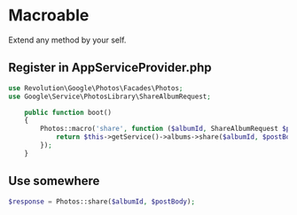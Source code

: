 # Macroable

Extend any method by your self.

## Register in AppServiceProvider.php

```php
use Revolution\Google\Photos\Facades\Photos;
use Google\Service\PhotosLibrary\ShareAlbumRequest;

    public function boot()
    {
        Photos::macro('share', function ($albumId, ShareAlbumRequest $postBody, $optParams = []) {
            return $this->getService()->albums->share($albumId, $postBody, $optParams)->toSimpleObject();
        });
    }
```

## Use somewhere
```php
$response = Photos::share($albumId, $postBody);
```
